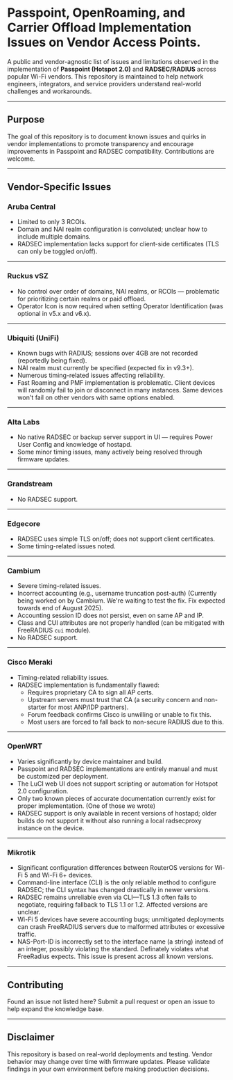 # Passpoint, OpenRoaming, and Carrier Offload Implementation Issues on Vendor Access Points.

A public and vendor-agnostic list of issues and limitations observed in the implementation of **Passpoint (Hotspot 2.0)** and **RADSEC/RADIUS** across popular Wi-Fi vendors. This repository is maintained to help network engineers, integrators, and service providers understand real-world challenges and workarounds.

---

## Purpose

The goal of this repository is to document known issues and quirks in vendor implementations to promote transparency and encourage improvements in Passpoint and RADSEC compatibility. Contributions are welcome.

---

## Vendor-Specific Issues

### **Aruba Central**
- Limited to only 3 RCOIs.
- Domain and NAI realm configuration is convoluted; unclear how to include multiple domains.
- RADSEC implementation lacks support for client-side certificates (TLS can only be toggled on/off).

---

### **Ruckus vSZ**
- No control over order of domains, NAI realms, or RCOIs — problematic for prioritizing certain realms or paid offload.
- Operator Icon is now required when setting Operator Identification (was optional in v5.x and v6.x).

---

### **Ubiquiti (UniFi)**
- Known bugs with RADIUS; sessions over 4GB are not recorded (reportedly being fixed).
- NAI realm must currently be specified (expected fix in v9.3+).
- Numerous timing-related issues affecting reliability.
- Fast Roaming and PMF implementation is problematic. Client devices will randomly fail to join or disconnect in many instances. Same devices won't fail on other vendors with same options enabled.

---

### **Alta Labs**
- No native RADSEC or backup server support in UI — requires Power User Config and knowledge of hostapd.
- Some minor timing issues, many actively being resolved through firmware updates.

---

### **Grandstream**
- No RADSEC support.

---

### **Edgecore**
- RADSEC uses simple TLS on/off; does not support client certificates.
- Some timing-related issues noted.

---

### **Cambium**
- Severe timing-related issues.
- Incorrect accounting (e.g., username truncation post-auth) (Currently being worked on by Cambium. We're waiting to test the fix. Fix expected towards end of August 2025).
- Accounting session ID does not persist, even on same AP and IP.
- Class and CUI attributes are not properly handled (can be mitigated with FreeRADIUS `cui` module).
- No RADSEC support.

---

### **Cisco Meraki**
- Timing-related reliability issues.
- RADSEC implementation is fundamentally flawed:
  - Requires proprietary CA to sign all AP certs.
  - Upstream servers must trust that CA (a security concern and non-starter for most ANP/IDP partners).
  - Forum feedback confirms Cisco is unwilling or unable to fix this.
  - Most users are forced to fall back to non-secure RADIUS due to this.

---

### **OpenWRT**
-	Varies significantly by device maintainer and build.
- Passpoint and RADSEC implementations are entirely manual and must be customized per deployment.
- The LuCI web UI does not support scripting or automation for Hotspot 2.0 configuration.
- Only two known pieces of accurate documentation currently exist for proper implementation. (One of those we wrote)
- RADSEC support is only available in recent versions of hostapd; older builds do not support it without also running a local radsecproxy instance on the device.

---

### **Mikrotik**
- Significant configuration differences between RouterOS versions for Wi-Fi 5 and Wi-Fi 6+ devices.
- Command-line interface (CLI) is the only reliable method to configure RADSEC; the CLI syntax has changed drastically in newer versions.
- RADSEC remains unreliable even via CLI—TLS 1.3 often fails to negotiate, requiring fallback to TLS 1.1 or 1.2. Affected versions are unclear.
- Wi-Fi 5 devices have severe accounting bugs; unmitigated deployments can crash FreeRADIUS servers due to malformed attributes or excessive traffic.
- NAS-Port-ID is incorrectly set to the interface name (a string) instead of an integer, possibly violating the standard. Definately violates what FreeRadius expects. This issue is present across all known versions.

---

## Contributing

Found an issue not listed here? Submit a pull request or open an issue to help expand the knowledge base.

---

## Disclaimer

This repository is based on real-world deployments and testing. Vendor behavior may change over time with firmware updates. Please validate findings in your own environment before making production decisions.
